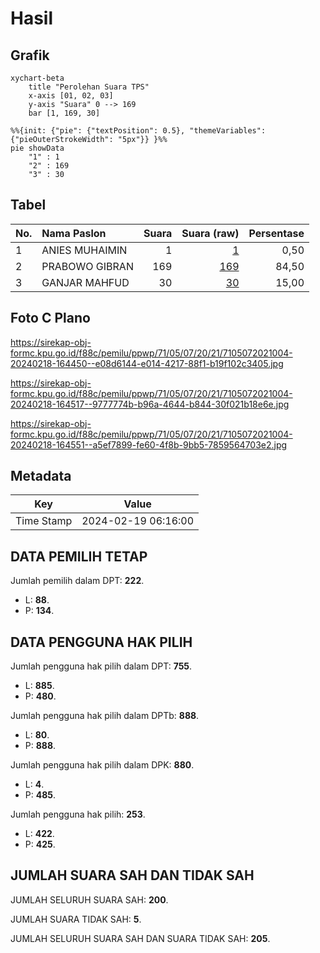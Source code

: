 # Hasil

## Grafik

```mermaid
xychart-beta
    title "Perolehan Suara TPS"
    x-axis [01, 02, 03]
    y-axis "Suara" 0 --> 169
    bar [1, 169, 30]
```

```mermaid
%%{init: {"pie": {"textPosition": 0.5}, "themeVariables": {"pieOuterStrokeWidth": "5px"}} }%%
pie showData
    "1" : 1
    "2" : 169
    "3" : 30
```

## Tabel

| No. | Nama Paslon    | Suara | Suara (raw) | Persentase |
|:--- |:-------------- | -----:| -----------:| ----------:|
| 1   | ANIES MUHAIMIN | 1     | [1][p-1]    | 0,50       |
| 2   | PRABOWO GIBRAN | 169   | [169][p-2]  | 84,50      |
| 3   | GANJAR MAHFUD  | 30    | [30][p-3]   | 15,00      |


[p-1]: https://github.com/gigit-pemilu/pemilu-2024-71-sulawesi-utara/blob/main/pilpres/hitung-suara/sub/71-sulawesi-utara/sub/05-minahasa-selatan/sub/07-motoling/sub/2021-raanan-lama/sub/004-tps/sub/paslon-1.txt
[p-2]: https://github.com/gigit-pemilu/pemilu-2024-71-sulawesi-utara/blob/main/pilpres/hitung-suara/sub/71-sulawesi-utara/sub/05-minahasa-selatan/sub/07-motoling/sub/2021-raanan-lama/sub/004-tps/sub/paslon-2.txt
[p-3]: https://github.com/gigit-pemilu/pemilu-2024-71-sulawesi-utara/blob/main/pilpres/hitung-suara/sub/71-sulawesi-utara/sub/05-minahasa-selatan/sub/07-motoling/sub/2021-raanan-lama/sub/004-tps/sub/paslon-3.txt

## Foto C Plano

https://sirekap-obj-formc.kpu.go.id/f88c/pemilu/ppwp/71/05/07/20/21/7105072021004-20240218-164450--e08d6144-e014-4217-88f1-b19f102c3405.jpg

https://sirekap-obj-formc.kpu.go.id/f88c/pemilu/ppwp/71/05/07/20/21/7105072021004-20240218-164517--9777774b-b96a-4644-b844-30f021b18e6e.jpg

https://sirekap-obj-formc.kpu.go.id/f88c/pemilu/ppwp/71/05/07/20/21/7105072021004-20240218-164551--a5ef7899-fe60-4f8b-9bb5-7859564703e2.jpg


## Metadata

| Key        | Value               |
| ---------- | ------------------- |
| Time Stamp | 2024-02-19 06:16:00 |


## DATA PEMILIH TETAP

Jumlah pemilih dalam DPT: **222**.
 * L: **88**.
 * P: **134**.

## DATA PENGGUNA HAK PILIH

Jumlah pengguna hak pilih dalam DPT: **755**.
 * L: **885**.
 * P: **480**.

Jumlah pengguna hak pilih dalam DPTb: **888**.
 * L: **80**.
 * P: **888**.

Jumlah pengguna hak pilih dalam DPK: **880**.
 * L: **4**.
 * P: **485**.

Jumlah pengguna hak pilih: **253**.
 * L: **422**.
 * P: **425**.

## JUMLAH SUARA SAH DAN TIDAK SAH

JUMLAH SELURUH SUARA SAH: **200**.

JUMLAH SUARA TIDAK SAH: **5**.

JUMLAH SELURUH SUARA SAH DAN SUARA TIDAK SAH: **205**.


